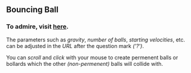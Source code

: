 ## Bouncing Ball

### To admire, visit [here](https://roadkillcat.github.io/UltiBouncingBall/BallHtml.html?0,18,5,65,2.8,0,//gravity,no_balls,min_radius,max_radius,velocity,collisions).

The parameters such as *gravity*, *number of balls*, *starting velocities*, etc. can be adjusted in the *URL* after the question mark *('?')*.

You can *scroll* and *click* with your mouse to create permenent balls or bollards which the other *(non-permenent)* balls will collide with.
